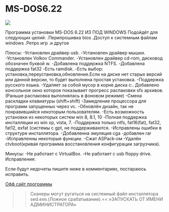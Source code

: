 # MS-DOS6.22
![](http://old-dos.ru/screens/0/0/3/5c2dc8932fa254b6659f6eb3c2795.png)

Программа установки MS-DOS 6.22 ИЗ ПОД WINDOWS
Подойдёт для следующих целий:
.Перипрошивка bios
.Доступ к системным файлам windows
.Ретро игр
.и другое

Плюсы: 
-Установлен драйвер usb. 
-Установлен драйвер мышки. 
-Установлен Volkov Commander. 
-Установлен драйвер cd-rom, дисковод обозначен буквой w. 
-Добавлена поддержка NTFS. 
-Добавлена поддержка fat32 
-Есть ramdisk. 
-Есть выбор: установка,переустановка,обновление.Если на диске нет старых версий или данной версии, то будет выполнена простая установка. 
-Поддержка русского языка.
-Удаляет за собой мусор в корне диска c:. 
Добавлено консольное окно которое показывает прогресс распаковки sfx архивов. (Раньше распаковка выполнялась в фоновом режиме) 
-Смена раскладки клавиатуры (shift+shift) 
-Замедление процессора для программ запущенных через vc. 
-Обновлён дизайн, так не понравившийся некоторым пользователям. 
-Есть возможность установки из некоторых систем win 8, 8.1, 10 
-Полная поддержка инсталляции из win xp, vista, 7. 
-Поддержка только ntfs, fat16(fat), fat32, fat12, exfat (системы с gpt, не поддерживаются. 
-Исправлены ошибки в структуре инсталлятора. 
-Добавленна эмуляция cga
-добавлен rar
-Исправленны некоторые функции.
-Сжат ASPack-ом
-Удалён ctvboot(кривая программа восстановления конфигурации загрузчика).



Минусы: 
-Не работает с VirtualBox. 
-Не работает с usb floppy drive. 
Исправления: 

Если будут недочеты пишите ниже в комментариях, постараюсь исправить. 

[Офф сайт программы](https://xn----htbwkmd.xn--p1ai)
>>Сканеры могут ругаться на системный файл инсталлятора sed.exe.(Ложное срабатывание).<<
»ЗАПУСКАТЬ ОТ ИМЕНИ АДМИНИСТРАТОРА« 

